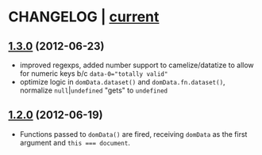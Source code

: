 # CHANGELOG | [current](https://github.com/ryanve/domdata/blob/master/domdata.js)

## [1.3.0](https://github.com/ryanve/domdata/commit/aae50d8c0d9e78b19d3dcaf588f8f33658171c9d) (2012-06-23)
- improved regexps, added number support to camelize/datatize to allow for numeric keys b/c `data-0="totally valid"`
- optimize logic in `domData.dataset()` and `domData.fn.dataset()`, normalize `null`|`undefined` "gets" to `undefined`

## [1.2.0](https://github.com/ryanve/domdata/commit/74811530f55c89a7c6ec564773dcf41e5ff0c44c) (2012-06-19)
- Functions passed to `domData()` are fired, receiving `domData` as the first argument and `this === document`.